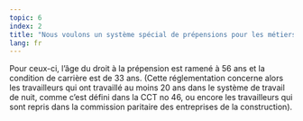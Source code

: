 ```yaml
---
topic: 6
index: 2
title: "Nous voulons un système spécial de prépensions pour les métiers lourds."
lang: fr
---
```

Pour ceux-ci, l’âge du droit à la prépension est ramené à 56 ans et la
condition de carrière est de 33 ans. (Cette réglementation concerne alors les
travailleurs qui ont travaillé au moins 20 ans dans le système de travail de
nuit, comme c’est défini dans la CCT no 46, ou encore les travailleurs qui
sont repris dans la commission paritaire des entreprises de la construction).
